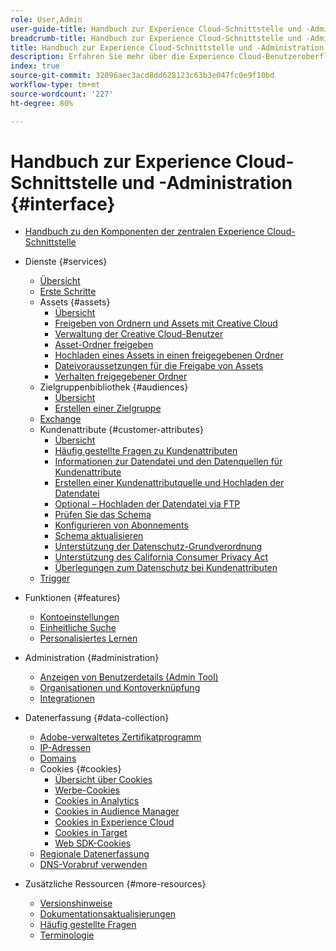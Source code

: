 ```yaml
---
role: User,Admin
user-guide-title: Handbuch zur Experience Cloud-Schnittstelle und -Administration
breadcrumb-title: Handbuch zur Experience Cloud-Schnittstelle und -Administration
title: Handbuch zur Experience Cloud-Schnittstelle und -Administration
description: Erfahren Sie mehr über die Experience Cloud-Benutzeroberfläche und die Voreinstellungen für Benutzerkonten. Erfahren Sie, wie Sie nach Geschäftsobjekten suchen sowie Benutzer und Produkte verwalten. Konfigurieren Sie Kundenattribute, die Zielgruppenbibliothek sowie Cookies und geben Sie Experience Cloud-Assets frei.
index: true
source-git-commit: 32096aec3acd8dd628123c63b3e047fc0e9f10bd
workflow-type: tm+mt
source-wordcount: '227'
ht-degree: 80%

---
```



# Handbuch zur Experience Cloud-Schnittstelle und -Administration {#interface}

+ [Handbuch zu den Komponenten der zentralen Experience Cloud-Schnittstelle](experience-cloud.md)

+ Dienste {#services}
   + [Übersicht](services/overview.md)
   + [Erste Schritte](services/getting-started.md)
   + Assets {#assets}
      + [Übersicht](services/assets/experience-cloud-assets.md)
      + [Freigeben von Ordnern und Assets mit Creative Cloud](services/assets/creative-cloud.md)
      + [Verwaltung der Creative Cloud-Benutzer](services/assets/manage-cc-users.md)
      + [Asset-Ordner freigeben](services/assets/share.md)
      + [Hochladen eines Assets in einen freigegebenen Ordner](services/assets/upload.md)
      + [Dateivoraussetzungen für die Freigabe von Assets](services/assets/file-reqs.md)
      + [Verhalten freigegebener Ordner](services/assets/behavior.md)
   + Zielgruppenbibliothek {#audiences}
      + [Übersicht](services/audiences/overview.md)
      + [Erstellen einer Zielgruppe](services/audiences/create.md)
   + [Exchange](services/exchange.md)
   + Kundenattribute {#customer-attributes}
      + [Übersicht](services/customer-attributes/attributes.md)
      + [Häufig gestellte Fragen zu Kundenattributen](services/customer-attributes/faq-crs.md)
      + [Informationen zur Datendatei und den Datenquellen für Kundenattribute](services/customer-attributes/crs-data-file.md)
      + [Erstellen einer Kundenattributquelle und Hochladen der Datendatei](services/customer-attributes/t-crs-usecase.md)
      + [Optional – Hochladen der Datendatei via FTP](services/customer-attributes/t-upload-attributes-ftp.md)
      + [Prüfen Sie das Schema](services/customer-attributes/validate-schema.md)
      + [Konfigurieren von Abonnements](services/customer-attributes/subscription.md)
      + [Schema aktualisieren](services/customer-attributes/t-update-schema.md)
      + [Unterstützung der Datenschutz-Grundverordnung](services/customer-attributes/gdpr.md)
      + [Unterstützung des California Consumer Privacy Act](services/customer-attributes/ccpa.md)
      + [Überlegungen zum Datenschutz bei Kundenattributen](services/customer-attributes/privacy-mac.md)
   + [Trigger](services/triggers.md)

+ Funktionen {#features}
   + [Kontoeinstellungen](features/account-preferences.md)
   + [Einheitliche Suche](features/search.md)
   + [Personalisiertes Lernen](features/personalized-learning.md)

+ Administration {#administration}
   + [Anzeigen von Benutzerdetails (Admin Tool)](administration/admin-tool-experience-cloud.md)
   + [Organisationen und Kontoverknüpfung](administration/organizations.md)
   + [Integrationen](administration/integrations.md)

+ Datenerfassung {#data-collection}
   + [Adobe-verwaltetes Zertifikatprogramm](data-collection/adobe-managed-cert.md)
   + [IP-Adressen](data-collection/ip-addresses.md)
   + [Domains](data-collection/domains.md)
   + Cookies {#cookies}
      + [Übersicht über Cookies](data-collection/cookies/overview.md)
      + [Werbe-Cookies](data-collection/cookies/advertising.md)
      + [Cookies in Analytics](data-collection/cookies/analytics.md)
      + [Cookies in Audience Manager](data-collection/cookies/audience-manager.md)
      + [Cookies in Experience Cloud](data-collection/cookies/experience-cloud.md)
      + [Cookies in Target](data-collection/cookies/target.md)
      + [Web SDK-Cookies](data-collection/cookies/web-sdk.md)
   + [Regionale Datenerfassung](data-collection/rdc.md)
   + [DNS-Vorabruf verwenden](data-collection/dns-prefetch.md)

+ Zusätzliche Ressourcen {#more-resources}
   + [Versionshinweise](more-resources/release-notes.md)
   + [Dokumentationsaktualisierungen](more-resources/doc-updates.md)
   + [Häufig gestellte Fragen](more-resources/faq.md)
   + [Terminologie](more-resources/terms.md)

